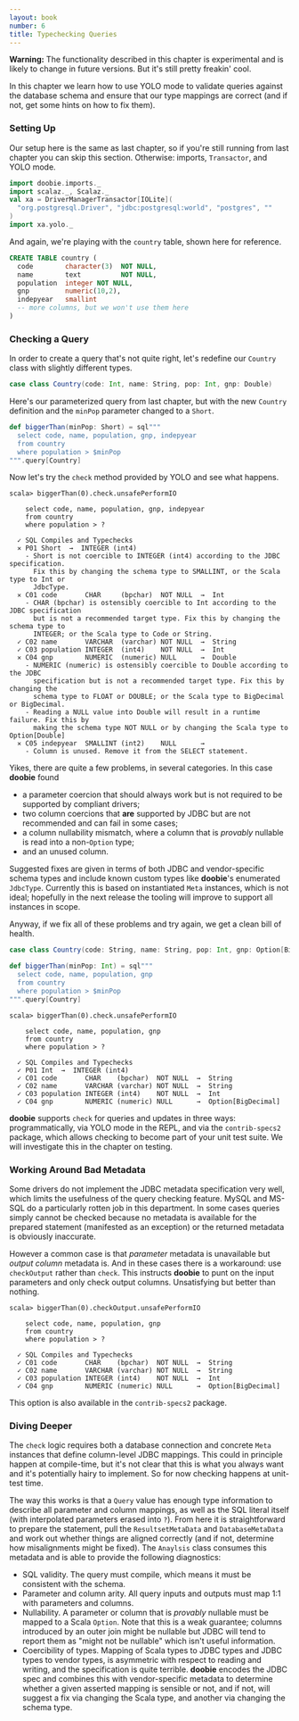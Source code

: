 ```yaml
---
layout: book
number: 6
title: Typechecking Queries
---
```


<div class="alert alert-warning" role="alert">
<b>Warning:</b> The functionality described in this chapter is experimental and is likely to change in future versions. But it's still pretty freakin' cool.
</div>

In this chapter we learn how to use YOLO mode to validate queries against the database schema and ensure that our type mappings are correct (and if not, get some hints on how to fix them).

### Setting Up

Our setup here is the same as last chapter, so if you're still running from last chapter you can skip this section. Otherwise: imports, `Transactor`, and YOLO mode.

```scala
import doobie.imports._
import scalaz._, Scalaz._
val xa = DriverManagerTransactor[IOLite](
  "org.postgresql.Driver", "jdbc:postgresql:world", "postgres", ""
)
import xa.yolo._
```

And again, we're playing with the `country` table, shown here for reference.

```sql
CREATE TABLE country (
  code        character(3)  NOT NULL,
  name        text          NOT NULL,
  population  integer NOT NULL,
  gnp         numeric(10,2),
  indepyear   smallint
  -- more columns, but we won't use them here
)
```

### Checking a Query

In order to create a query that's not quite right, let's redefine our `Country` class with slightly different types.

```scala
case class Country(code: Int, name: String, pop: Int, gnp: Double)
```

Here's our parameterized query from last chapter, but with the new `Country` definition and the `minPop` parameter changed to a `Short`. 

```scala
def biggerThan(minPop: Short) = sql"""
  select code, name, population, gnp, indepyear
  from country
  where population > $minPop
""".query[Country]
```

Now let's try the `check` method provided by YOLO and see what happens.

```
scala> biggerThan(0).check.unsafePerformIO

    select code, name, population, gnp, indepyear
    from country
    where population > ?

  ✓ SQL Compiles and Typechecks
  ✕ P01 Short  →  INTEGER (int4)
    - Short is not coercible to INTEGER (int4) according to the JDBC specification.
      Fix this by changing the schema type to SMALLINT, or the Scala type to Int or
      JdbcType.
  ✕ C01 code       CHAR     (bpchar)  NOT NULL  →  Int
    - CHAR (bpchar) is ostensibly coercible to Int according to the JDBC specification
      but is not a recommended target type. Fix this by changing the schema type to
      INTEGER; or the Scala type to Code or String.
  ✓ C02 name       VARCHAR  (varchar) NOT NULL  →  String
  ✓ C03 population INTEGER  (int4)    NOT NULL  →  Int
  ✕ C04 gnp        NUMERIC  (numeric) NULL      →  Double
    - NUMERIC (numeric) is ostensibly coercible to Double according to the JDBC
      specification but is not a recommended target type. Fix this by changing the
      schema type to FLOAT or DOUBLE; or the Scala type to BigDecimal or BigDecimal.
    - Reading a NULL value into Double will result in a runtime failure. Fix this by
      making the schema type NOT NULL or by changing the Scala type to Option[Double]
  ✕ C05 indepyear  SMALLINT (int2)    NULL      →  
    - Column is unused. Remove it from the SELECT statement.
```

Yikes, there are quite a few problems, in several categories. In this case **doobie** found

- a parameter coercion that should always work but is not required to be supported by compliant drivers;
- two column coercions that **are** supported by JDBC but are not recommended and can fail in some cases;
- a column nullability mismatch, where a column that is *provably* nullable is read into a non-`Option` type;
- and an unused column.

Suggested fixes are given in terms of both JDBC and vendor-specific schema types and include known custom types like **doobie**'s enumerated `JdbcType`.  Currently this is based on instantiated `Meta` instances, which is not ideal; hopefully in the next release the tooling will improve to support all instances in scope.

Anyway, if we fix all of these problems and try again, we get a clean bill of health.

```scala
case class Country(code: String, name: String, pop: Int, gnp: Option[BigDecimal])

def biggerThan(minPop: Int) = sql"""
  select code, name, population, gnp
  from country
  where population > $minPop
""".query[Country]
```

```
scala> biggerThan(0).check.unsafePerformIO

    select code, name, population, gnp
    from country
    where population > ?

  ✓ SQL Compiles and Typechecks
  ✓ P01 Int  →  INTEGER (int4)
  ✓ C01 code       CHAR    (bpchar)  NOT NULL  →  String
  ✓ C02 name       VARCHAR (varchar) NOT NULL  →  String
  ✓ C03 population INTEGER (int4)    NOT NULL  →  Int
  ✓ C04 gnp        NUMERIC (numeric) NULL      →  Option[BigDecimal]
```

**doobie** supports `check` for queries and updates in three ways: programmatically, via YOLO mode in the REPL, and via the `contrib-specs2` package, which allows checking to become part of your unit test suite. We will investigate this in the chapter on testing.

### Working Around Bad Metadata

Some drivers do not implement the JDBC metadata specification very well, which limits the usefulness of the query checking feature. MySQL and MS-SQL do a particularly rotten job in this department. In some cases queries simply cannot be checked because no metadata is available for the prepared statement (manifested as an exception) or the returned metadata is obviously inaccurate.

However a common case is that *parameter* metadata is unavailable but *output column* metadata is. And in these cases there is a workaround: use `checkOutput` rather than `check`. This instructs **doobie** to punt on the input parameters and only check output columns. Unsatisfying but better than nothing.

```
scala> biggerThan(0).checkOutput.unsafePerformIO

    select code, name, population, gnp
    from country
    where population > ?

  ✓ SQL Compiles and Typechecks
  ✓ C01 code       CHAR    (bpchar)  NOT NULL  →  String
  ✓ C02 name       VARCHAR (varchar) NOT NULL  →  String
  ✓ C03 population INTEGER (int4)    NOT NULL  →  Int
  ✓ C04 gnp        NUMERIC (numeric) NULL      →  Option[BigDecimal]
```

This option is also available in the `contrib-specs2` package.

### Diving Deeper

The `check` logic requires both a database connection and concrete `Meta` instances that define column-level JDBC mappings. This could in principle happen at compile-time, but it's not clear that this is what you always want and it's potentially hairy to implement. So for now checking happens at unit-test time.

The way this works is that a `Query` value has enough type information to describe all parameter and column mappings, as well as the SQL literal itself (with interpolated parameters erased into `?`). From here it is straightforward to prepare the statement, pull the `ResultsetMetaData` and `DatabaseMetaData` and work out whether things are aligned correctly (and if not, determine how misalignments might be fixed). The `Anaylsis` class consumes this metadata and is able to provide the following diagnostics:

- SQL validity. The query must compile, which means it must be consistent with the schema.
- Parameter and column arity. All query inputs and outputs must map 1:1 with parameters and columns.
- Nullability. A parameter or column that is *provably* nullable must be mapped to a Scala `Option`. Note that this is a weak guarantee; columns introduced by an outer join might be nullable but JDBC will tend to report them as "might not be nullable" which isn't useful information.
- Coercibility of types. Mapping of Scala types to JDBC types and JDBC types to vendor types, is asymmetric with respect to reading and writing, and the specification is quite terrible. **doobie** encodes the JDBC spec and combines this with vendor-specific metadata to determine whether a given asserted mapping is sensible or not, and if not, will suggest a fix via changing the Scala type, and another via changing the schema type.








